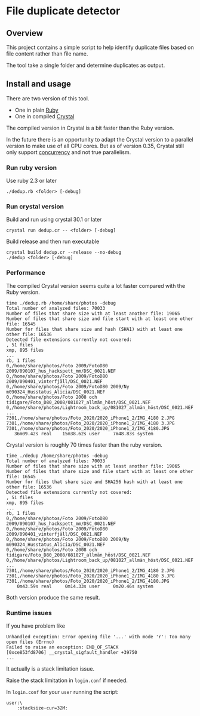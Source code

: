 # File duplicate detector

## Overview

This project contains a simple script to help identify duplicate files based on file content rather than file name.

The tool take a single folder and determine duplicates as output.

## Install and usage

There are two version of this tool.

* One in plain [Ruby](https://www.ruby-lang.org/en/)
* One in compiled [Crystal](https://crystal-lang.org/)

The compiled version in Crystal is a bit faster than the Ruby version.

In the future there is an opportunity to adapt the Crystal version to a parallel version to make use of all CPU cores. But as of version 0.35, Crystal still only support [concurrency](https://crystal-lang.org/reference/guides/concurrency.html) and not true parallelism.

### Run ruby version

Use ruby 2.3 or later

    ./dedup.rb <folder> [-debug]

### Run crystal version

Build and run using crystal 30.1 or later

    crystal run dedup.cr -- <folder> [-debug]

Build release and then run executable

    crystal build dedup.cr --release --no-debug
    ./dedup <folder> [-debug]

### Performance

The compiled Crystal version seems quite a lot faster compared with the Ruby version.

	time ./dedup.rb /home/share/photos -debug 
	Total number of analyzed files: 70033
	Number of files that share size with at least another file: 19065
	Number of files that share size and file start with at least one other file: 16545
	Number for files that share size and hash (SHA1) with at least one other file: 16536
	Detected file extensions currently not covered:
	, 51 files
	xmp, 895 files
	...
	rb, 1 files
	0,/home/share/photos/Foto 2009/FotoD80 2009/090107_hus_hackspett_mm/DSC_0021.NEF
	0,/home/share/photos/Foto 2009/FotoD80 2009/090401_vinterfjäll/DSC_0021.NEF
	0,/home/share/photos/Foto 2009/FotoD80 2009/Ny m090324_Husstatus_Alicia/DSC_0021.NEF
	0,/home/share/photos/Foto 2008 och tidigare/Foto_D80_2008/081027_allmän_höst/DSC_0021.NEF
	0,/home/share/photos/Lightroom_back_up/081027_allmän_höst/DSC_0021.NEF
	...
	7301,/home/share/photos/Foto_2020/2020_iPhone1_2/IMG_4180 2.JPG
	7301,/home/share/photos/Foto_2020/2020_iPhone1_2/IMG_4180 3.JPG
	7301,/home/share/photos/Foto_2020/2020_iPhone1_2/IMG_4180.JPG
	   36m09.42s real    15m38.62s user     7m48.83s system

Crystal version is roughly 70 times faster than the ruby version.

	time ./dedup /home/share/photos -debug 
	Total number of analyzed files: 70033
	Number of files that share size with at least another file: 19065
	Number of files that share size and file start with at least one other file: 16545
	Number for files that share size and SHA256 hash with at least one other file: 16536
	Detected file extensions currently not covered:
	, 51 files
	xmp, 895 files
	...
	rb, 1 files
	0,/home/share/photos/Foto 2009/FotoD80 2009/090107_hus_hackspett_mm/DSC_0021.NEF
	0,/home/share/photos/Foto 2009/FotoD80 2009/090401_vinterfjäll/DSC_0021.NEF
	0,/home/share/photos/Foto 2009/FotoD80 2009/Ny m090324_Husstatus_Alicia/DSC_0021.NEF
	0,/home/share/photos/Foto 2008 och tidigare/Foto_D80_2008/081027_allmän_höst/DSC_0021.NEF
	0,/home/share/photos/Lightroom_back_up/081027_allmän_höst/DSC_0021.NEF
	...
	7301,/home/share/photos/Foto_2020/2020_iPhone1_2/IMG_4180 2.JPG
	7301,/home/share/photos/Foto_2020/2020_iPhone1_2/IMG_4180 3.JPG
	7301,/home/share/photos/Foto_2020/2020_iPhone1_2/IMG_4180.JPG
	    0m43.59s real     0m14.33s user     0m20.46s system

Both version produce the same result.

### Runtime issues

If you have problem like

	Unhandled exception: Error opening file '...' with mode 'r': Too many open files (Errno)	
	Failed to raise an exception: END_OF_STACK
	[0xce853fd8706] __crystal_sigfault_handler +39750
	...

It actually is a stack limitation issue.

Raise the stack limitation in `login.conf` if needed.

In `login.conf` for your `user` running the script:

	user:\
		:stacksize-cur=32M:
